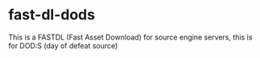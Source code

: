 # fast-dl-dods
This is a FASTDL (Fast Asset Download) for source engine servers, this is for DOD:S (day of defeat source)
